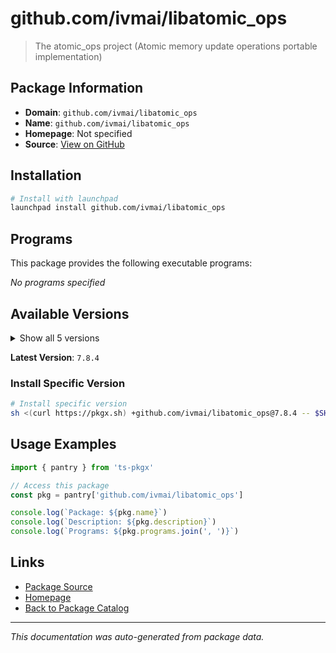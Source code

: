 # github.com/ivmai/libatomic_ops

> The atomic_ops project (Atomic memory update operations portable implementation)

## Package Information

- **Domain**: `github.com/ivmai/libatomic_ops`
- **Name**: `github.com/ivmai/libatomic_ops`
- **Homepage**: Not specified
- **Source**: [View on GitHub](https://github.com/pkgxdev/pantry/tree/main/projects/github.com/ivmai/libatomic_ops/package.yml)

## Installation

```bash
# Install with launchpad
launchpad install github.com/ivmai/libatomic_ops
```

## Programs

This package provides the following executable programs:

*No programs specified*

## Available Versions

<details>
<summary>Show all 5 versions</summary>

- `7.8.4`, `7.8.2`, `7.8.0`, `7.6.16`, `7.4.20`

</details>

**Latest Version**: `7.8.4`

### Install Specific Version

```bash
# Install specific version
sh <(curl https://pkgx.sh) +github.com/ivmai/libatomic_ops@7.8.4 -- $SHELL -i
```

## Usage Examples

```typescript
import { pantry } from 'ts-pkgx'

// Access this package
const pkg = pantry['github.com/ivmai/libatomic_ops']

console.log(`Package: ${pkg.name}`)
console.log(`Description: ${pkg.description}`)
console.log(`Programs: ${pkg.programs.join(', ')}`)
```

## Links

- [Package Source](https://github.com/pkgxdev/pantry/tree/main/projects/github.com/ivmai/libatomic_ops/package.yml)
- [Homepage](#)
- [Back to Package Catalog](../../../package-catalog.md)

---

*This documentation was auto-generated from package data.*
